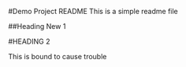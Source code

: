 #Demo Project README
This is a simple readme file

##Heading New 1

#HEADING 2

This is bound to cause trouble